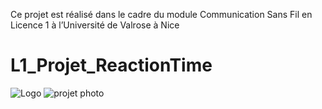 Ce projet est réalisé dans le cadre du module Communication Sans Fil en Licence 1 à l’Université de Valrose à Nice
# L1_Projet_ReactionTime
![Logo](https://github.com/user-attachments/assets/cf1b1466-6187-452f-ae81-30949c762fc3)
![projet photo](https://github.com/user-attachments/assets/5e745da1-13a1-480c-a7a9-08d013c4f19f)

